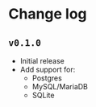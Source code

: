 # Change log

## `v0.1.0`

- Initial release
- Add support for:
  - Postgres
  - MySQL/MariaDB
  - SQLite
